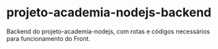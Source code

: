 # projeto-academia-nodejs-backend
Backend do projeto-academia-nodejs, com rotas e códigos necessários para funcionamento do Front.
